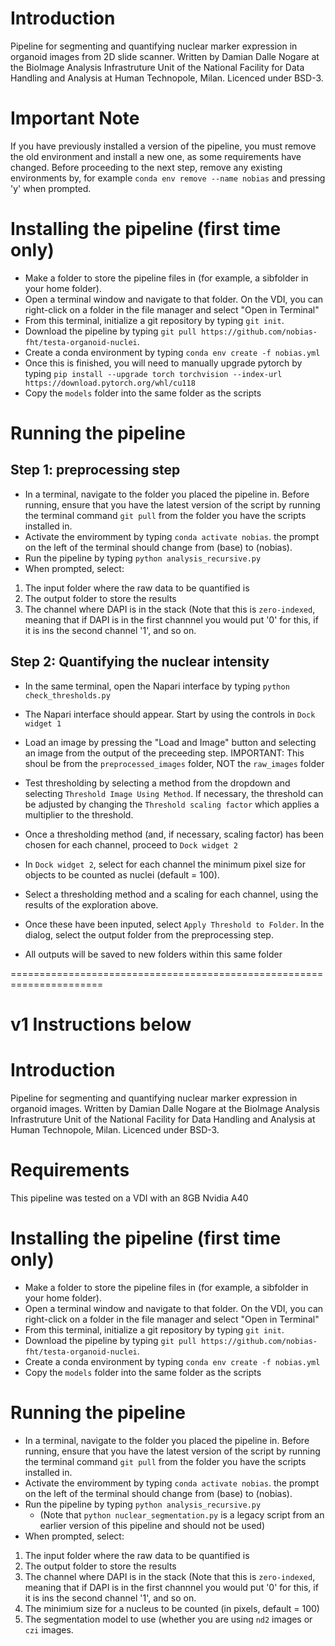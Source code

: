 
# Introduction
Pipeline for segmenting and quantifying nuclear marker expression in organoid images from 2D slide scanner. Written by Damian Dalle Nogare at the BioImage Analysis Infrastruture Unit of the National Facility for Data Handling and Analysis at Human Technopole, Milan. Licenced under BSD-3.

# Important Note
If you have previously installed a  version of the pipeline, you must remove the old environment and install a new one, as some requirements have changed. Before proceeding to the next step, remove any existing environments by, for example
`conda env remove --name nobias` and pressing 'y' when prompted.

# Installing the pipeline (first time only)
- Make a folder to store the pipeline files in (for example, a sibfolder in your home folder).
- Open a terminal window and navigate to that folder. On the VDI, you can right-click on a folder in the file manager and select "Open in Terminal"
- From this terminal, initialize a git repository by typing `git init`.
- Download the pipeline by typing `git pull https://github.com/nobias-fht/testa-organoid-nuclei`.
- Create a conda environment by typing `conda env create -f nobias.yml`
- Once this is finished, you will need to manually upgrade pytorch by typing `pip install --upgrade torch torchvision --index-url https://download.pytorch.org/whl/cu118`
- Copy the `models` folder into the same folder as the scripts


# Running the pipeline 

## Step 1: preprocessing step
- In a terminal, navigate to the folder you placed the pipeline in. Before running, ensure that you have the latest version of the script by running the terminal command `git pull` from the folder you have the scripts installed in.
- Activate the enviromment by typing `conda activate nobias`. the prompt on the left of the terminal should change from (base) to (nobias).
- Run the pipeline by typing `python analysis_recursive.py`
- When prompted, select:

1. The input folder where the raw data to be quantified is
2. The output folder to store the results
3. The channel where DAPI is in the stack (Note that this is `zero-indexed`, meaning that if DAPI is in the first channnel you would put '0' for this, if it is ins the second channel '1', and so on.


## Step 2: Quantifying the nuclear intensity 

 - In the same terminal, open the Napari interface by typing `python check_thresholds.py`
 - The Napari interface should appear. Start by using the controls in `Dock widget 1`
 - Load an image by pressing the "Load and Image" button and selecting an image from the output of the preceeding step. IMPORTANT: This shoul be from the `preprocessed_images` folder, NOT the `raw_images` folder
 - Test thresholding by selecting a method from the dropdown and selecting `Threshold Image Using Method`. If necessary, the threshold can be adjusted by changing the `Threshold scaling factor` which applies a multiplier to the threshold.
 - Once a thresholding method (and, if necessary, scaling factor) has been chosen for each channel, proceed to `Dock widget 2`

- In `Dock widget 2`, select for each channel the minimum pixel size for objects to be counted as nuclei (default = 100).
- Select a thresholding method and a scaling for each channel, using the results of the exploration above.
- Once these have been inputed, select `Apply Threshold to Folder`. In the dialog, select the output folder from the preprocessing step.
- All outputs will be saved to new folders within this same folder


======================================================================


# v1 Instructions below


# Introduction
Pipeline for segmenting and quantifying nuclear marker expression in organoid images. Written by Damian Dalle Nogare at the BioImage Analysis Infrastruture Unit of the National Facility for Data Handling and Analysis at Human Technopole, Milan. Licenced under BSD-3.

# Requirements
This pipeline was tested on a VDI with an 8GB Nvidia A40 

# Installing the pipeline (first time only)
- Make a folder to store the pipeline files in (for example, a sibfolder in your home folder).
- Open a terminal window and navigate to that folder. On the VDI, you can right-click on a folder in the file manager and select "Open in Terminal"
- From this terminal, initialize a git repository by typing `git init`.
- Download the pipeline by typing `git pull https://github.com/nobias-fht/testa-organoid-nuclei`.
- Create a conda environment by typing `conda env create -f nobias.yml`
- Copy the `models` folder into the same folder as the scripts
# Running the pipeline
- In a terminal, navigate to the folder you placed the pipeline in. Before running, ensure that you have the latest version of the script by running the terminal command `git pull` from the folder you have the scripts installed in.
- Activate the enviromment by typing `conda activate nobias`. the prompt on the left of the terminal should change from (base) to (nobias).
- Run the pipeline by typing `python analysis_recursive.py`
	- (Note that `python nuclear_segmentation.py` is a legacy script from an earlier version of this pipeline and should not be used)
- When prompted, select:

1. The input folder where the raw data to be quantified is
2. The output folder to store the results
3. The channel where DAPI is in the stack (Note that this is `zero-indexed`, meaning that if DAPI is in the first channnel you would put '0' for this, if it is ins the second channel '1', and so on.
4. The minimium size for a nucleus to be counted (in pixels, default = 100)
5. The segmentation model to use (whether you are using `nd2` images or `czi` images.

